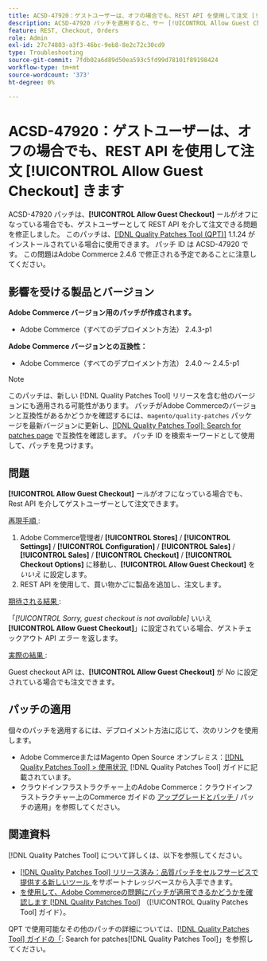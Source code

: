 ```yaml
---
title: ACSD-47920：ゲストユーザーは、オフの場合でも、REST API を使用して注文 [!UICONTROL Allow Guest Checkout] きます
description: ACSD-47920 パッチを適用すると、サー [!UICONTROL Allow Guest Checkout] スがオフになっている場合でも、ゲストユーザーとして REST API を介して注文できるAdobe Commerceの問題を修正できます。
feature: REST, Checkout, Orders
role: Admin
exl-id: 27c74803-a3f3-46bc-9eb8-8e2c72c30cd9
type: Troubleshooting
source-git-commit: 7fdb02a6d89d50ea593c5fd99d78101f89198424
workflow-type: tm+mt
source-wordcount: '373'
ht-degree: 0%

---
```


# ACSD-47920：ゲストユーザーは、オフの場合でも、REST API を使用して注文 **[!UICONTROL Allow Guest Checkout]** きます

ACSD-47920 パッチは、**[!UICONTROL Allow Guest Checkout]** ールがオフになっている場合でも、ゲストユーザーとして REST API を介して注文できる問題を修正しました。 このパッチは、[[!DNL Quality Patches Tool (QPT)]](https://experienceleague.adobe.com/ja/docs/commerce-operations/tools/quality-patches-tool/quality-patches-tool-to-self-serve-quality-patches) 1.1.24 がインストールされている場合に使用できます。 パッチ ID は ACSD-47920 です。 この問題はAdobe Commerce 2.4.6 で修正される予定であることに注意してください。

## 影響を受ける製品とバージョン

**Adobe Commerce バージョン用のパッチが作成されます。**

* Adobe Commerce（すべてのデプロイメント方法） 2.4.3-p1

**Adobe Commerce バージョンとの互換性：**

* Adobe Commerce（すべてのデプロイメント方法） 2.4.0 ～ 2.4.5-p1

>[!NOTE]
>
>このパッチは、新しい [!DNL Quality Patches Tool] リリースを含む他のバージョンにも適用される可能性があります。 パッチがAdobe Commerceのバージョンと互換性があるかどうかを確認するには、`magento/quality-patches` パッケージを最新バージョンに更新し、[[!DNL Quality Patches Tool]: Search for patches page](https://experienceleague.adobe.com/tools/commerce-quality-patches/index.html?lang=ja) で互換性を確認します。 パッチ ID を検索キーワードとして使用して、パッチを見つけます。

## 問題

**[!UICONTROL Allow Guest Checkout]** ールがオフになっている場合でも、Rest API を介してゲストユーザーとして注文できます。

<u> 再現手順 </u>:

1. Adobe Commerce管理者/ **[!UICONTROL Stores]** / **[!UICONTROL Settings]** / **[!UICONTROL Configuration]** / **[!UICONTROL Sales]** / **[!UICONTROL Sales]** / **[!UICONTROL Checkout]** / **[!UICONTROL Checkout Options]** に移動し、**[!UICONTROL Allow Guest Checkout]** を _いいえ_ に設定します。
1. REST API を使用して、買い物かごに製品を追加し、注文します。

<u> 期待される結果 </u>:

「*[!UICONTROL Sorry, guest checkout is not available]* いいえ **[!UICONTROL Allow Guest Checkout]**」に設定されている場合、ゲストチェックアウト API _エラー_ を返します。

<u> 実際の結果 </u>:

Guest checkout API は、**[!UICONTROL Allow Guest Checkout]** が _No_ に設定されている場合でも注文できます。

## パッチの適用

個々のパッチを適用するには、デプロイメント方法に応じて、次のリンクを使用します。

* Adobe CommerceまたはMagento Open Source オンプレミス：[[!DNL Quality Patches Tool] > 使用状況 &#x200B;](/help/tools/quality-patches-tool/usage.md) [!DNL Quality Patches Tool] ガイドに記載されています。
* クラウドインフラストラクチャー上のAdobe Commerce：クラウドインフラストラクチャー上のCommerce ガイドの [&#x200B; アップグレードとパッチ &#x200B;](https://experienceleague.adobe.com/docs/commerce-cloud-service/user-guide/develop/upgrade/apply-patches.html?lang=ja)/ パッチの適用」を参照してください。

## 関連資料

[!DNL Quality Patches Tool] について詳しくは、以下を参照してください。

* [[!DNL Quality Patches Tool]  リリース済み：品質パッチをセルフサービスで提供する新しいツール &#x200B;](https://experienceleague.adobe.com/ja/docs/commerce-operations/tools/quality-patches-tool/quality-patches-tool-to-self-serve-quality-patches) をサポートナレッジベースから入手できます。
* [&#x200B; を使用して、Adobe Commerceの問題にパッチが適用できるかどうかを確認します  [!DNL Quality Patches Tool]](/help/tools/quality-patches-tool/patches-available-in-qpt/check-patch-for-magento-issue-with-magento-quality-patches.md) （[!UICONTROL Quality Patches Tool] ガイド）。


QPT で使用可能なその他のパッチの詳細については、[[!DNL Quality Patches Tool] ガイドの「](https://experienceleague.adobe.com/tools/commerce-quality-patches/index.html?lang=ja): Search for patches[!DNL Quality Patches Tool]」を参照してください。
